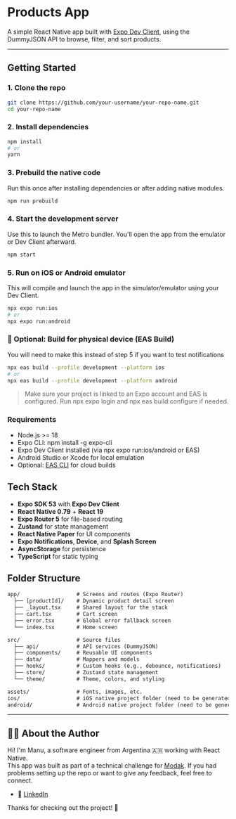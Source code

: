 # Products App

A simple React Native app built with [Expo Dev Client](https://docs.expo.dev/development/introduction/), using the DummyJSON API to browse, filter, and sort products.

---

## Getting Started

### 1. Clone the repo

```bash
git clone https://github.com/your-username/your-repo-name.git
cd your-repo-name
```

### 2. Install dependencies

```bash
npm install
# or
yarn
```

### 3. Prebuild the native code

Run this once after installing dependencies or after adding native modules.

```bash
npm run prebuild
```

### 4. Start the development server

Use this to launch the Metro bundler. You'll open the app from the emulator or Dev Client afterward.

```bash
npm start
```

### 5. Run on iOS or Android emulator

This will compile and launch the app in the simulator/emulator using your Dev Client.

```bash
npx expo run:ios
# or
npx expo run:android
```

### 📱 Optional: Build for physical device (EAS Build)

You will need to make this instead of step 5 if you want to test notifications

```bash
npx eas build --profile development --platform ios
# or
npx eas build --profile development --platform android
```

> Make sure your project is linked to an Expo account and EAS is configured. Run npx expo login and npx eas build:configure if needed.

### Requirements

- Node.js >= 18
- Expo CLI: npm install -g expo-cli
- Expo Dev Client installed (via npx expo run:ios/android or EAS)
- Android Studio or Xcode for local emulation
- Optional: [EAS CLI](https://docs.expo.dev/eas/) for cloud builds

## Tech Stack

- **Expo SDK 53** with **Expo Dev Client**
- **React Native 0.79** + **React 19**
- **Expo Router 5** for file-based routing
- **Zustand** for state management
- **React Native Paper** for UI components
- **Expo Notifications**, **Device**, and **Splash Screen**
- **AsyncStorage** for persistence
- **TypeScript** for static typing

## Folder Structure

```txt
app/                  # Screens and routes (Expo Router)
  ├── [productId]/    # Dynamic product detail screen
  ├── _layout.tsx     # Shared layout for the stack
  ├── cart.tsx        # Cart screen
  ├── error.tsx       # Global error fallback screen
  └── index.tsx       # Home screen

src/                  # Source files
  ├── api/            # API services (DummyJSON)
  ├── components/     # Reusable UI components
  ├── data/           # Mappers and models
  ├── hooks/          # Custom hooks (e.g., debounce, notifications)
  ├── store/          # Zustand state management
  └── theme/          # Theme, colors, and styling

assets/               # Fonts, images, etc.
ios/                  # iOS native project folder (need to be generated)
android/              # Android native project folder (need to be generated)
```

---

## 🙋‍♂️ About the Author

Hi! I'm Manu, a software engineer from Argentina 🇦🇷 working with React Native.  
This app was built as part of a technical challenge for [Modak](https://www.modakmakers.com/).
If you had problems setting up the repo or want to give any feedback, feel free to connect.

- 💼 [LinkedIn](https://www.linkedin.com/in/manuel-bolla-agrelo/)

Thanks for checking out the project! 🚀
